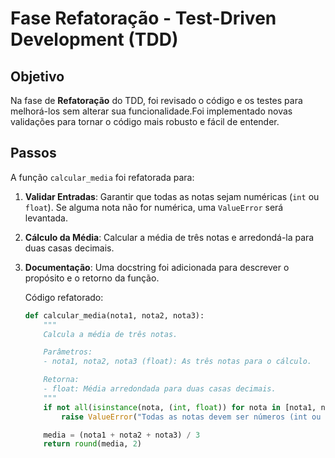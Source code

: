 # Fase Refatoração - Test-Driven Development (TDD)

## Objetivo
Na fase de **Refatoração** do TDD, foi revisado o código e os testes para melhorá-los sem alterar sua funcionalidade.Foi implementado novas validações para tornar o código mais robusto e fácil de entender.

## Passos
A função `calcular_media` foi refatorada para:
1. **Validar Entradas**: Garantir que todas as notas sejam numéricas (`int` ou `float`). Se alguma nota não for numérica, uma `ValueError` será levantada.
2. **Cálculo da Média**: Calcular a média de três notas e arredondá-la para duas casas decimais.
3. **Documentação**: Uma docstring foi adicionada para descrever o propósito e o retorno da função.
   
   Código refatorado:

   ```python
   def calcular_media(nota1, nota2, nota3):
       """
       Calcula a média de três notas.

       Parâmetros:
       - nota1, nota2, nota3 (float): As três notas para o cálculo.

       Retorna:
       - float: Média arredondada para duas casas decimais.
       """
       if not all(isinstance(nota, (int, float)) for nota in [nota1, nota2, nota3]):
           raise ValueError("Todas as notas devem ser números (int ou float)")

       media = (nota1 + nota2 + nota3) / 3
       return round(media, 2)
 
